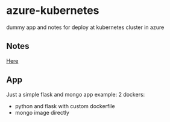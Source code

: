 # azure-kubernetes
dummy app and notes for deploy at kubernetes cluster in azure

## Notes
[Here](notes.md)

## App
Just a simple flask and mongo app example: 2 dockers:
* python and flask with custom dockerfile
* mongo image directly